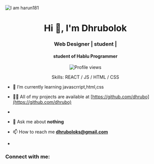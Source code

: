 ![I am harun181](https://github.com/harun181/harun181/blob/main/code.png)

<h1 align="center">Hi 👋, I'm Dhrubolok </h1>
<h3 align="center"> Web Designer | student | </h3>
<h4 align="center">student of Hablu Programmer</h4>

<div align="center">

![Profile views](https://komarev.com/ghpvc/?username=dhrubo&color=red)

Skills:  REACT / JS / HTML / CSS

</div>



- 🌱 I’m currently learning javascrript,html,css

- 👨‍💻 All of my projects are available at [https://github.com/dhrubo](https://github.com/dhrubo)

-

- 💬 Ask me about **nothing**

- 📫 How to reach me **dhruboloks@gmail.com**

- 

<h3 align="left">Connect with me:</h3>

<p align="center">

